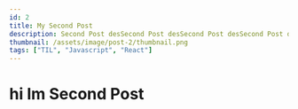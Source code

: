 ```yaml
---
id: 2
title: My Second Post
description: Second Post desSecond Post desSecond Post desSecond Post des Second Post desSecond Post desSecond Post des Second Post desSecond Post desSecond Post desSecond Post desSecond Post des Second Post desSecond Post des
thumbnail: /assets/image/post-2/thumbnail.png
tags: ["TIL", "Javascript", "React"]
---
```


# hi Im Second Post
